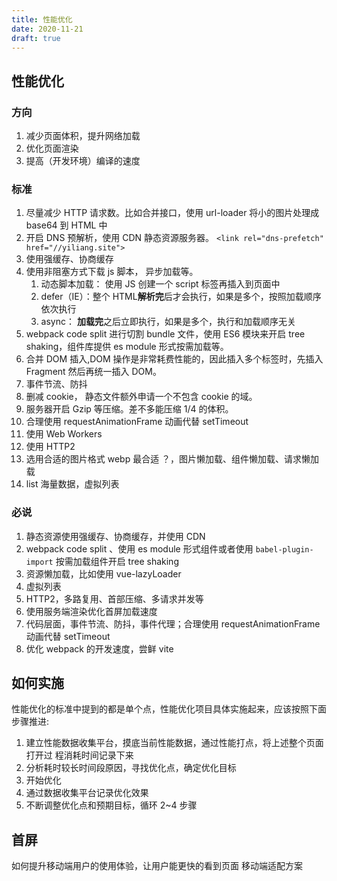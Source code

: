 ```yaml
---
title: 性能优化
date: 2020-11-21
draft: true
---
```


## 性能优化

### 方向

1. 减少页面体积，提升网络加载
2. 优化页面渲染
3. 提高（开发环境）编译的速度

### 标准

1. 尽量减少 HTTP 请求数。比如合并接口，使用 url-loader 将小的图片处理成 base64 到 HTML 中
2. 开启 DNS 预解析，使用 CDN 静态资源服务器。 `<link rel="dns-prefetch" href="//yiliang.site">`
3. 使用强缓存、协商缓存
4. 使用非阻塞方式下载 js 脚本， 异步加载等。
   1. 动态脚本加载： 使用 JS 创建一个 script 标签再插入到页面中
   2. defer（IE）：整个 HTML**解析完**后才会执行，如果是多个，按照加载顺序依次执行
   3. async： **加载完**之后立即执行，如果是多个，执行和加载顺序无关
5. webpack code split 进行切割 bundle 文件，使用 ES6 模块来开启 tree shaking，组件库提供 es module 形式按需加载等。
6. 合并 DOM 插入,DOM 操作是非常耗费性能的，因此插入多个标签时，先插入 Fragment 然后再统一插入 DOM。
7. 事件节流、防抖
8. 删减 cookie， 静态文件额外申请一个不包含 cookie 的域。
9. 服务器开启 Gzip 等压缩。差不多能压缩 1/4 的体积。
10. 合理使用 requestAnimationFrame 动画代替 setTimeout
11. 使用 Web Workers
12. 使用 HTTP2
13. 选用合适的图片格式 webp 最合适 ？，图片懒加载、组件懒加载、请求懒加载
14. list 海量数据，虚拟列表

### 必说

1. 静态资源使用强缓存、协商缓存，并使用 CDN
2. webpack code split 、使用 es module 形式组件或者使用 `babel-plugin-import` 按需加载组件开启 tree shaking
3. 资源懒加载，比如使用 vue-lazyLoader
4. 虚拟列表
5. HTTP2，多路复用、首部压缩、多请求并发等
6. 使用服务端渲染优化首屏加载速度
7. 代码层面，事件节流、防抖，事件代理；合理使用 requestAnimationFrame 动画代替 setTimeout
8. 优化 webpack 的开发速度，尝鲜 vite

## 如何实施

性能优化的标准中提到的都是单个点，性能优化项目具体实施起来，应该按照下面步骤推进:

1. 建立性能数据收集平台，摸底当前性能数据，通过性能打点，将上述整个页面打开过 程消耗时间记录下来
2. 分析耗时较长时间段原因，寻找优化点，确定优化目标
3. 开始优化
4. 通过数据收集平台记录优化效果
5. 不断调整优化点和预期目标，循环 2~4 步骤

## 首屏

如何提升移动端用户的使用体验，让用户能更快的看到页面
移动端适配方案
